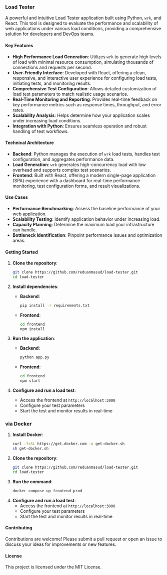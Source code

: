 ### Load Tester

A powerful and intuitive Load Tester application built using Python, `wrk`, and React. This tool is designed to evaluate the performance and scalability of web applications under various load conditions, providing a comprehensive solution for developers and DevOps teams.

#### Key Features

- **High Performance Load Generation**: Utilizes `wrk` to generate high levels of load with minimal resource consumption, simulating thousands of connections and requests per second.
- **User-Friendly Interface**: Developed with React, offering a clean, responsive, and interactive user experience for configuring load tests, initiating tests, and monitoring results.
- **Comprehensive Test Configuration**: Allows detailed customization of load test parameters to match realistic usage scenarios.
- **Real-Time Monitoring and Reporting**: Provides real-time feedback on key performance metrics such as response times, throughput, and error rates.
- **Scalability Analysis**: Helps determine how your application scales under increasing load conditions.
- **Integration with Python**: Ensures seamless operation and robust handling of test workflows.

#### Technical Architecture

- **Backend**: Python manages the execution of `wrk` load tests, handles test configuration, and aggregates performance data.
- **Load Generation**: `wrk` generates high-concurrency load with low overhead and supports complex test scenarios.
- **Frontend**: Built with React, offering a modern single-page application (SPA) experience with a dashboard for real-time performance monitoring, test configuration forms, and result visualizations.

#### Use Cases

- **Performance Benchmarking**: Assess the baseline performance of your web application.
- **Scalability Testing**: Identify application behavior under increasing load.
- **Capacity Planning**: Determine the maximum load your infrastructure can handle.
- **Bottleneck Identification**: Pinpoint performance issues and optimization areas.

#### Getting Started

1. **Clone the repository**:
   ```sh
   git clone https://github.com/reduanmasud/load-tester.git
   cd load-tester
   ```

2. **Install dependencies**:
   - **Backend**:
     ```sh
     pip install -r requirements.txt
     ```
   - **Frontend**:
     ```sh
     cd frontend
     npm install
     ```

3. **Run the application**:
   - **Backend**:
     ```sh
     python app.py
     ```
   - **Frontend**:
     ```sh
     cd frontend
     npm start
     ```

4. **Configure and run a load test**:
   - Access the frontend at `http://localhost:3000`
   - Configure your test parameters
   - Start the test and monitor results in real-time

### via Docker
1. **Install Docker**:
    ```sh
    curl -fsSL https://get.docker.com -o get-docker.sh
    sh get-docker.sh
    ```
2. **Clone the repository**:
   ```sh
   git clone https://github.com/reduanmasud/load-tester.git
   cd load-tester
   ```
3. **Run the command**:
    ```sh
    docker compose up frontend-prod
    ```
4. **Configure and run a load test**:
   - Access the frontend at `http://localhost:3000`
   - Configure your test parameters
   - Start the test and monitor results in real-time
   
#### Contributing

Contributions are welcome! Please submit a pull request or open an issue to discuss your ideas for improvements or new features.

#### License

This project is licensed under the MIT License.
